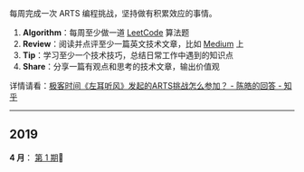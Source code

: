 每周完成一次 ARTS 编程挑战，坚持做有积累效应的事情。

1. **Algorithm**：每周至少做一道  [LeetCode](<https://leetcode-cn.com/>)  算法题
2. **Review**：阅读并点评至少一篇英文技术文章，比如 [Medium](<https://medium.com/>) 上
3. **Tip**：学习至少一个技术技巧，总结日常工作中遇到的知识点
4. **Share**：分享一篇有观点和思考的技术文章，输出价值观

详情请看：[极客时间《左耳听风》发起的ARTS挑战怎么参加？ - 陈皓的回答 - 知乎](https://www.zhihu.com/question/301150832/answer/529809529)

------

## 2019

**4 月**： [第 1 期](docs/arts-1.md):high_brightness:

